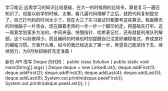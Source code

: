 学习笔记
这周学习的知识比较基础，在大一的时候用的比较多。算是复习一遍旧知识了。但是以前学的时候，太懒，看几遍代码理解了之后，就把代码复制提交了，自己打代码的时间太少了。现在大三了实习面试时都要考这些算法，我面腾讯的时候脑子一片空白，现在跟着老师的一步一步一个脚印的走，把基础先打牢。这一周我学到蛮多方法的，中间夹逼、快慢指针、哈希表记忆，还有就是利用队列解题，这个以前做得少。而且编码的时候也时刻提醒自己注意好编程格式，养成良好的编程习惯。万事开头难，如今的我已经迈出了第一步，希望自己能坚持下去，继续努力，为9月秋招做好充足准备！

新的 API 改写 Deque 的代码：
public class Solution {
    public static void main(String[] args) {
        Deque<Integer> deque = new LinkedList<Integer>();
        deque.addFirst(1);
        deque.addFirst(2);
        deque.addFirst(3);
        deque.addLast(4);
        deque.addLast(5);
        deque.addLast(6);
        System.out.println(deque.peekFirst());
        System.out.println(deque.peekLast());
    }
}

